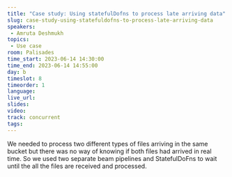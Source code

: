 ```yaml
---
title: "Case study: Using statefulDofns to process late arriving data"
slug: case-study-using-statefuldofns-to-process-late-arriving-data
speakers:
 - Amruta Deshmukh
topics:
 - Use case
room: Palisades
time_start: 2023-06-14 14:30:00
time_end: 2023-06-14 14:55:00
day: b
timeslot: 8
timeorder: 1
language: 
live_url: 
slides: 
video: 
track: concurrent
tags:
---
```


We needed to process two different types of files arriving in the same bucket but there was no way of knowing if both files had arrived in real time. So we used two separate beam pipelines and StatefulDoFns to wait until the all the files are received and processed.